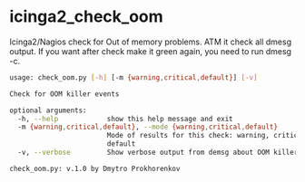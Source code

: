 # icinga2_check_oom
Icinga2/Nagios check for Out of memory problems. ATM it check all dmesg output. If you want after check make it green again, you need to run dmesg -c.

```bash
usage: check_oom.py [-h] [-m {warning,critical,default}] [-v]

Check for OOM killer events

optional arguments:
  -h, --help            show this help message and exit
  -m {warning,critical,default}, --mode {warning,critical,default}
                        Mode of results for this check: warning, critical,
                        default
  -v, --verbose         Show verbose output from demsg about OOM killer events

check_oom.py: v.1.0 by Dmytro Prokhorenkov
```

